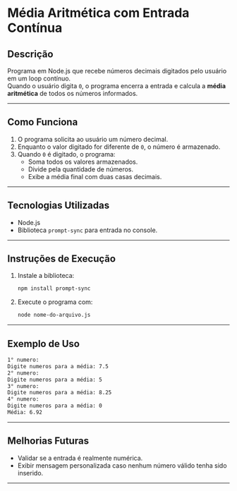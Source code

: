 # Média Aritmética com Entrada Contínua

## Descrição
Programa em Node.js que recebe números decimais digitados pelo usuário em um loop contínuo.  
Quando o usuário digita `0`, o programa encerra a entrada e calcula a **média aritmética** de todos os números informados.

---

## Como Funciona
1. O programa solicita ao usuário um número decimal.
2. Enquanto o valor digitado for diferente de `0`, o número é armazenado.
3. Quando `0` é digitado, o programa:
   - Soma todos os valores armazenados.
   - Divide pela quantidade de números.
   - Exibe a média final com duas casas decimais.

---

## Tecnologias Utilizadas
- Node.js
- Biblioteca `prompt-sync` para entrada no console.

---

## Instruções de Execução
1. Instale a biblioteca:
   ```bash
   npm install prompt-sync
   ```
2. Execute o programa com:
   ```bash
   node nome-do-arquivo.js
   ```

---

## Exemplo de Uso
```bash
1° numero: 
Digite numeros para a média: 7.5
2° numero: 
Digite numeros para a média: 5
3° numero: 
Digite numeros para a média: 8.25
4° numero: 
Digite numeros para a média: 0
Média: 6.92
```

---

## Melhorias Futuras
- Validar se a entrada é realmente numérica.
- Exibir mensagem personalizada caso nenhum número válido tenha sido inserido.

---